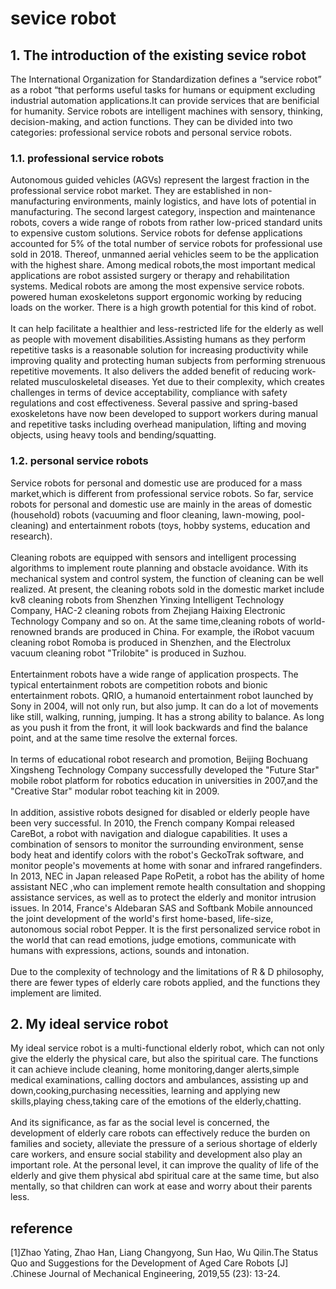 # sevice robot<br>

## 1. The introduction of the existing sevice robot<br>
The International Organization for Standardization defines a “service robot” as a robot “that performs useful tasks for humans or equipment excluding industrial automation applications.It can provide services that are benificial for humanity. Service robots are intelligent machines with sensory, thinking, decision-making, and action functions. They can be divided into two categories: professional service robots and personal service robots.<br>
  
### 1.1. professional service robots<br>
Autonomous guided vehicles (AGVs) represent the largest fraction in the professional service robot market. They are established in non-manufacturing environments, mainly logistics, and have lots of potential in manufacturing. The second largest category, inspection and maintenance robots, covers a wide range of robots from rather low-priced standard units to expensive custom solutions. Service robots for defense applications accounted for 5% of the total number of service robots for professional use sold in 2018. Thereof, unmanned aerial vehicles seem to be the application with the highest share. Among medical robots,the most important medical applications are robot assisted surgery or therapy and rehabilitation systems. Medical robots are among the most expensive service robots. powered human exoskeletons support ergonomic working by reducing loads on the worker. There is a high growth potential for this kind of robot.<br>
<br>
It can help facilitate a healthier and less-restricted life for the elderly as well as people with movement disabilities.Assisting humans as they perform repetitive tasks is a reasonable solution for increasing productivity while improving quality and protecting human subjects from performing strenuous repetitive movements. It also delivers the added benefit of reducing work-related musculoskeletal diseases. Yet due to their complexity, which creates challenges in terms of device acceptability, compliance with safety regulations and cost effectiveness. Several passive and spring-based exoskeletons have now been developed to support workers during manual and repetitive tasks including overhead manipulation, lifting and moving objects, using heavy tools and bending/squatting.<br>

### 1.2. personal service robots<br>
Service robots for personal and domestic use are produced for a mass market,which is different from professional service robots. So far, service robots for personal and domestic use are mainly in the areas of domestic (household) robots (vacuuming and floor cleaning, lawn-mowing, pool-cleaning) and entertainment robots (toys, hobby systems, education and research). <br>
<br>
Cleaning robots are equipped with sensors and intelligent processing algorithms to implement route planning and obstacle avoidance. With its mechanical system and control system, the function of cleaning can be well realized. At present, the cleaning robots sold in the domestic market include kv8 cleaning robots from Shenzhen Yinxing Intelligent Technology Company, HAC-2 cleaning robots from Zhejiang Haixing Electronic Technology Company and so on. At the same time,cleaning robots of world-renowned brands are produced in China. For example, the iRobot vacuum cleaning robot Romoba is produced in Shenzhen, and the Electrolux vacuum cleaning robot "Trilobite" is produced in Suzhou.<br>
<br>
Entertainment robots have a wide range of application prospects. The typical entertainment robots are competition robots and bionic entertainment robots. QRIO, a humanoid entertainment robot launched by Sony in 2004, will not only run, but also jump. It can do a lot of movements like still, walking, running, jumping. It has a strong ability to balance. As long as you push it from the front, it will look backwards and find the balance point, and at the same time resolve the external forces.<br>
<br>
In terms of educational robot research and promotion, Beijing Bochuang Xingsheng Technology Company successfully developed the "Future Star" mobile robot platform for robotics education in universities in 2007,and the "Creative Star" modular robot teaching kit in 2009.<br>
<br>
In addition, assistive robots designed for disabled or elderly people have been very successful. In 2010, the French company Kompai released CareBot, a robot with navigation and dialogue capabilities. It uses a combination of sensors to monitor the surrounding environment, sense body heat and identify colors with the robot's GeckoTrak software, and monitor people's movements at home with sonar and infrared rangefinders. In 2013, NEC in Japan released Pape RoPetit, a robot has the ability of home assistant NEC ,who can implement remote health consultation and shopping assistance services, as well as to protect the elderly and monitor intrusion issues. In 2014, France's Aldebaran SAS and Softbank Mobile announced the joint development of the world's first home-based, life-size, autonomous social robot Pepper. It is the first personalized service robot in the world that can read emotions, judge emotions, communicate with humans with expressions, actions, sounds and intonation.<br>
<br>
Due to the complexity of technology and the limitations of R & D philosophy, there are fewer types of elderly care robots applied, and the functions they implement are limited.<br>
## 2. My ideal service robot
My ideal service robot is a multi-functional elderly robot, which can not only give the elderly the physical care, but also the spiritual care. The functions it can achieve include cleaning, home monitoring,danger alerts,simple medical examinations, calling doctors and ambulances, assisting up and down,cooking,purchasing necessities, learning and applying new skills,playing chess,taking care of the emotions of the elderly,chatting.<br>
<br>
And its significance, as far as the social level is concerned, the development of elderly care robots can effectively reduce the burden on families and society, alleviate the pressure of a serious shortage of elderly care workers, and ensure social stability and development also play an important role. At the personal level, it can improve the quality of life of the elderly and give them physical abd spiritual care at the same time, but also mentally, so that children can work at ease and worry about their parents less.<br>

## reference
[1]Zhao Yating, Zhao Han, Liang Changyong, Sun Hao, Wu Qilin.The Status Quo and Suggestions for the Development of Aged Care Robots [J] .Chinese Journal of Mechanical Engineering, 2019,55 (23): 13-24.<br>
